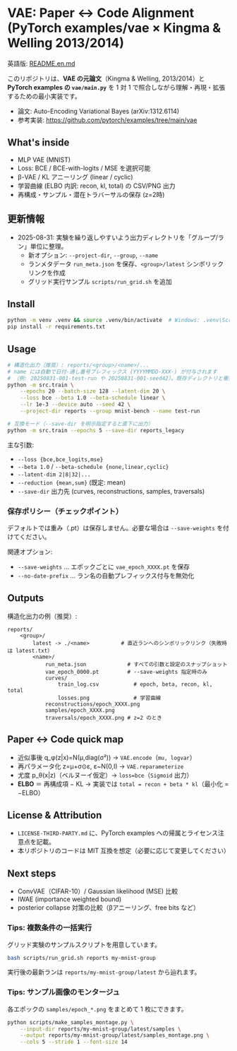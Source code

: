 # VAE: Paper ↔ Code Alignment (PyTorch examples/vae × Kingma & Welling 2013/2014)

英語版: [README.en.md](./README.en.md)

このリポジトリは、**VAE の元論文**（Kingma & Welling, 2013/2014）と
**PyTorch examples の `vae/main.py`** を 1 対 1 で照合しながら理解・再現・拡張するための最小実装です。

- 論文: Auto-Encoding Variational Bayes (arXiv:1312.6114)
- 参考実装: https://github.com/pytorch/examples/tree/main/vae

## What's inside
- MLP VAE (MNIST)
- Loss: BCE / BCE-with-logits / MSE を選択可能
- β-VAE / KL アニーリング (linear / cyclic)
- 学習曲線 (ELBO 内訳: recon, kl, total) の CSV/PNG 出力
- 再構成・サンプル・潜在トラバーサルの保存 (z=2時)

## 更新情報
- 2025-08-31: 実験を繰り返しやすいよう出力ディレクトリを「グループ/ラン」単位に整理。
	- 新オプション: `--project-dir`, `--group`, `--name`
	- ランメタデータ `run_meta.json` を保存、`<group>/latest` シンボリックリンクを作成
	- グリッド実行サンプル `scripts/run_grid.sh` を追加

## Install

```bash
python -m venv .venv && source .venv/bin/activate  # Windows: .venv\Scripts\activate
pip install -r requirements.txt
```

## Usage

```bash
# 構造化出力（推奨）: reports/<group>/<name>/...
# name には自動で日付-通し番号プレフィックス (YYYYMMDD-XXX-) が付与されます
# （例: 20250831-001-test-run や 20250831-001-seed42）。既存ディレクトリと衝突しないよう自動インクリメントします。
python -m src.train \
	--epochs 20 --batch-size 128 --latent-dim 20 \
	--loss bce --beta 1.0 --beta-schedule linear \
	--lr 1e-3 --device auto --seed 42 \
	--project-dir reports --group mnist-bench --name test-run

# 互換モード（--save-dir を明示指定すると直下に出力）
python -m src.train --epochs 5 --save-dir reports_legacy
```

主な引数:
- `--loss {bce,bce_logits,mse}`
- `--beta 1.0` / `--beta-schedule {none,linear,cyclic}`
- `--latent-dim 2|8|32|...`
- `--reduction {mean,sum}` (既定: mean)
- `--save-dir` 出力先 (curves, reconstructions, samples, traversals)

### 保存ポリシー（チェックポイント）
デフォルトでは重み（.pt）は保存しません。必要な場合は `--save-weights` を付けてください。

関連オプション:
- `--save-weights` … エポックごとに `vae_epoch_XXXX.pt` を保存
- `--no-date-prefix` … ラン名の自動プレフィックス付与を無効化

## Outputs
構造化出力の例（推奨）:

```
reports/
	<group>/
		latest -> ./<name>          # 直近ランへのシンボリックリンク（失敗時は latest.txt）
		<name>/
			run_meta.json             # すべての引数と設定のスナップショット
			vae_epoch_0000.pt         # --save-weights 指定時のみ
			curves/
				train_log.csv           # epoch, beta, recon, kl, total
				losses.png              # 学習曲線
			reconstructions/epoch_XXXX.png
			samples/epoch_XXXX.png
			traversals/epoch_XXXX.png # z=2 のとき
```

## Paper ↔ Code quick map
- 近似事後 q_φ(z|x)=N(μ,diag(σ²)) → `VAE.encode`（`mu, logvar`）
- 再パラメータ化 z=μ+σ⊙ε, ε~N(0,I) → `VAE.reparameterize`
- 尤度 p_θ(x|z)（ベルヌーイ仮定）→ `loss=bce`（`Sigmoid` 出力）
- **ELBO** ＝ 再構成項 − KL → 実装では `total = recon + beta * kl`（最小化 = −ELBO）

## License & Attribution
- `LICENSE-THIRD-PARTY.md` に、PyTorch examples への帰属とライセンス注意点を記載。
- 本リポジトリのコードは MIT 互換を想定（必要に応じて変更してください）

## Next steps
- ConvVAE（CIFAR-10）/ Gaussian likelihood (MSE) 比較
- IWAE (importance weighted bound)
- posterior collapse 対策の比較（βアニーリング、free bits など）

### Tips: 複数条件の一括実行
グリッド実験のサンプルスクリプトを用意しています。

```bash
bash scripts/run_grid.sh reports my-mnist-group
```

実行後の最新ランは `reports/my-mnist-group/latest` から辿れます。

### Tips: サンプル画像のモンタージュ
各エポックの `samples/epoch_*.png` をまとめて 1 枚にできます。

```bash
python scripts/make_samples_montage.py \
	--input-dir reports/my-mnist-group/latest/samples \
	--output reports/my-mnist-group/latest/samples_montage.png \
	--cols 5 --stride 1 --font-size 14
```
